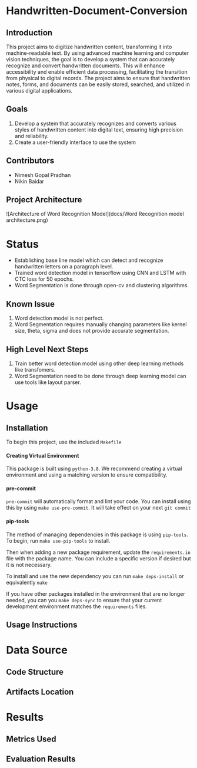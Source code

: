 # Handwritten-Document-Conversion

## Introduction
This project aims to digitize handwritten content, transforming it into machine-readable text. By using advanced machine learning and computer vision techniques, the goal is to develop a system that can accurately recognize and convert handwritten documents. This will enhance accessibility and enable efficient data processing, facilitating the transition from physical to digital records. The project aims to ensure that handwritten notes, forms, and documents can be easily stored, searched, and utilized in various digital applications.
## Goals
1. Develop a system that accurately recognizes and converts various styles of handwritten content into digital text, ensuring high precision and reliability.
2. Create a user-friendly interface to use the system
## Contributors
- Nimesh Gopal Pradhan
- Nikin Baidar
## Project Architecture
![Architecture of Word Recognition Model](docs/Word Recognition model architecture.png)


# Status
- Establishing base line model which can detect and recognize handwritten letters on a paragraph level.  
- Trained word detection model in tensorflow using CNN and LSTM with CTC loss for 50 epochs.  
- Word Segmentation is done through open-cv and clustering algorithms.  
## Known Issue
1) Word detection model is not perfect.  
2) Word Segmentation requires manually changing parameters like kernel size, theta, sigma and does not provide accurate segmentation.  
## High Level Next Steps
1) Train better word detection model using other deep learning methods like transfomers.  
1) Word Segmentation need to be done through deep learning model can use tools like layout parser.  
# Usage
## Installation
To begin this project, use the included `Makefile`

#### Creating Virtual Environment

This package is built using `python-3.8`. 
We recommend creating a virtual environment and using a matching version to ensure compatibility.

#### pre-commit

`pre-commit` will automatically format and lint your code. You can install using this by using
`make use-pre-commit`. It will take effect on your next `git commit`

#### pip-tools

The method of managing dependencies in this package is using `pip-tools`. To begin, run `make use-pip-tools` to install. 

Then when adding a new package requirement, update the `requirements.in` file with 
the package name. You can include a specific version if desired but it is not necessary. 

To install and use the new dependency you can run `make deps-install` or equivalently `make`

If you have other packages installed in the environment that are no longer needed, you can you `make deps-sync` to ensure that your current development environment matches the `requirements` files. 

## Usage Instructions


# Data Source
## Code Structure
## Artifacts Location

# Results
## Metrics Used
## Evaluation Results
